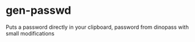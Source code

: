 # gen-passwd
 Puts a password directly in your clipboard, password from dinopass with small modifications
